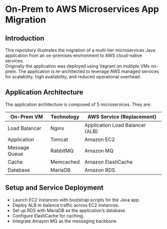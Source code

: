 # On-Prem to AWS Microservices App Migration

## Introduction
This repository illustrates the migration of a multi-tier microservices Java application from an on-premises environment to AWS cloud-native services.  
Originally the application was deployed using Vagrant on multiple VMs on-prem. The application is re-architected to leverage AWS managed services for scalability, high availability, and reduced operational overhead.

## Application Architecture

The application architecture is composed of 5 microservices. They are:

| On-Prem VM      | Technology              | AWS Service (Replacement)    |
|-----------------|-------------------------|------------------------------|
| Load Balancer   | Nginx                   | Application Load Balancer (ALB) |
| Application     | Tomcat                  | Amazon EC2          |
| Message Queue   | RabbitMQ                | Amazon MQ |
| Cache           | Memcached               | Amazon ElastiCache |
| Database        | MariaDB                 | Amazon RDS  |

## Setup and Service Deployment
   - Launch EC2 instances with bootstrap scripts for the Java app.
   - Deploy ALB to balance traffic across EC2 instances.  
   - Set up RDS with MariaDB as the application’s database.  
   - Configure ElastiCache for caching.  
   - Integrate Amazon MQ as the messaging backbone.
